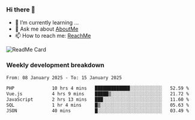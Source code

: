 ### Hi there 👋

- 🌱 I’m currently learning ...
- 💬 Ask me about [AboutMe](https://www.itzcy.com/about)
- 📫 How to reach me: [ReachMe](https://www.itzcy.com/about)

![ReadMe Card](https://github-readme-stats-ten-gilt.vercel.app/api?username=SuperChenYun&show_icons=true&title_color=fff&icon_color=79ff97&text_color=9f9f9f&bg_color=151515&hide_border=true)

### Weekly development breakdown
<!--START_SECTION:waka-->

```txt
From: 08 January 2025 - To: 15 January 2025

PHP              10 hrs 4 mins   █████████████░░░░░░░░░░░░   52.59 %
Vue.js           4 hrs 9 mins    █████▒░░░░░░░░░░░░░░░░░░░   21.72 %
JavaScript       2 hrs 13 mins   ███░░░░░░░░░░░░░░░░░░░░░░   11.60 %
SQL              1 hr 4 mins     █▒░░░░░░░░░░░░░░░░░░░░░░░   05.63 %
JSON             40 mins         █░░░░░░░░░░░░░░░░░░░░░░░░   03.49 %
```

<!--END_SECTION:waka-->
